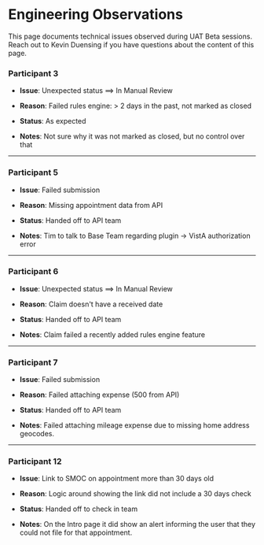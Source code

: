 # Engineering Observations 

This page documents technical issues observed during UAT Beta sessions.  Reach out to Kevin Duensing if you have questions about the content of this page.



### Participant 3

- **Issue**: Unexpected status ==> In Manual Review

- **Reason**: Failed rules engine: > 2 days in the past, not marked as closed

- **Status**: As expected

- **Notes**: Not sure why it was not marked as closed, but no control over that
-----------------------

### Participant 5

- **Issue**: Failed submission

- **Reason**: Missing appointment data from API

- **Status**: Handed off to API team

- **Notes**: Tim to talk to Base Team regarding plugin -> VistA authorization error
-----------------------

### Participant 6

- **Issue**: Unexpected status ==> In Manual Review

- **Reason**: Claim doesn't have a received date

- **Status**: Handed off to API team

- **Notes**: Claim failed a recently added rules engine feature
-----------------------

### Participant 7

- **Issue**: Failed submission

- **Reason**: Failed attaching expense (500 from API)

- **Status**: Handed off to API team

- **Notes**: Failed attaching mileage expense due to missing home address geocodes.
-----------------------

### Participant 12

- **Issue**: Link to SMOC on appointment more than 30 days old

- **Reason**: Logic around showing the link did not include a 30 days check

- **Status**: Handed off to check in team

- **Notes**: On the Intro page it did show an alert informing the user that they could not file for that appointment.


